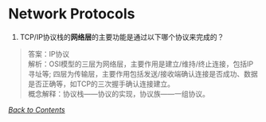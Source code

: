 # Network Protocols

1. TCP/IP协议栈的**网络层**的主要功能是通过以下哪个协议来完成的？
> 答案：IP协议  
> 解析：OSI模型的三层为网络层，主要作用是建立/维持/终止连接，包括IP寻址等;
> 四层为传输层，主要作用包括发送/接收端确认连接是否成功、数据是否正确等，如TCP的三次握手确认连接建立。  
> 概念解释：协议栈——协议的实现，协议族——一组协议。

*[Back to Contents](../README.md)*
